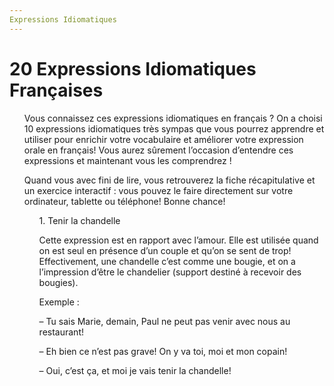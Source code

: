 ```yaml
---
Expressions Idiomatiques
---
```


<h1>20 Expressions Idiomatiques Françaises</h1>
<ul>
<p>Vous connaissez ces expressions idiomatiques en français ? On a choisi 10 expressions idiomatiques très sympas que vous pourrez apprendre et utiliser pour enrichir votre vocabulaire et améliorer votre expression orale en français! Vous aurez sûrement l’occasion d’entendre ces expressions et maintenant vous les comprendrez !</p>
<p>Quand vous avec fini de lire, vous retrouverez la fiche récapitulative et un exercice interactif : vous pouvez le faire directement sur votre ordinateur, tablette ou téléphone! Bonne chance!</p>
<ul>
<p>1. Tenir la chandelle</p>
 
<p>Cette expression est en rapport avec l’amour. Elle est utilisée quand on est seul en présence d’un couple et qu’on se sent de trop!
Effectivement, une chandelle c’est comme une bougie, et on a l’impression d’être le chandelier (support destiné à recevoir des bougies).</p>
  <p>Exemple :</p>
<p>– Tu sais Marie, demain, Paul ne peut pas venir avec nous au restaurant!</p>
<p>– Eh bien ce n’est pas grave! On y va toi, moi et mon copain!</p>
<p>– Oui, c’est ça, et moi je vais tenir la chandelle!</p>
</ul>

